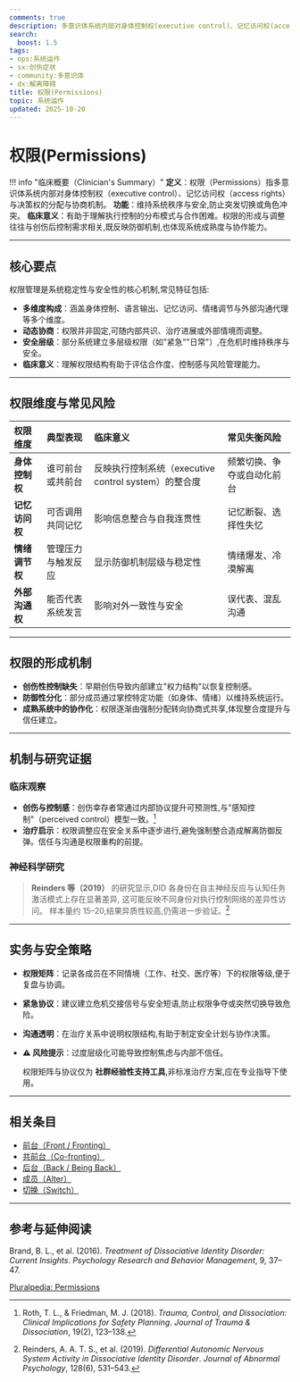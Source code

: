 ```yaml
---
comments: true
description: 多意识体系统内部对身体控制权(executive control)、记忆访问权(access rights)与决策权的分配机制,用于维持系统秩序与安全,防止突发切换或角色冲突。
search:
  boost: 1.5
tags:
- ops:系统运作
- sx:创伤症状
- community:多意识体
- dx:解离障碍
title: 权限(Permissions)
topic: 系统运作
updated: 2025-10-20
---
```


# 权限(Permissions)

!!! info "临床概要（Clinician's Summary）"
    **定义**：权限（Permissions）指多意识体系统内部对身体控制权（executive control）、记忆访问权（access rights）与决策权的分配与协商机制。
    **功能**：维持系统秩序与安全,防止突发切换或角色冲突。
    **临床意义**：有助于理解执行控制的分布模式与合作困难。权限的形成与调整往往与创伤后控制需求相关,既反映防御机制,也体现系统成熟度与协作能力。

---

## 核心要点

权限管理是系统稳定性与安全性的核心机制,常见特征包括:

- **多维度构成**：涵盖身体控制、语言输出、记忆访问、情绪调节与外部沟通代理等多个维度。
- **动态协商**：权限并非固定,可随内部共识、治疗进展或外部情境而调整。
- **安全层级**：部分系统建立多层级权限（如"紧急""日常"）,在危机时维持秩序与安全。
- **临床意义**：理解权限结构有助于评估合作度、控制感与风险管理能力。

---

## 权限维度与常见风险

| 权限维度 | 典型表现 | 临床意义 | 常见失衡风险 |
|:----------|:----------|:----------|:-------------|
| **身体控制权** | 谁可前台或共前台 | 反映执行控制系统（executive control system）的整合度 | 频繁切换、争夺或自动化前台 |
| **记忆访问权** | 可否调用共同记忆 | 影响信息整合与自我连贯性 | 记忆断裂、选择性失忆 |
| **情绪调节权** | 管理压力与触发反应 | 显示防御机制层级与稳定性 | 情绪爆发、冷漠解离 |
| **外部沟通权** | 能否代表系统发言 | 影响对外一致性与安全 | 误代表、混乱沟通 |

---

## 权限的形成机制

- **创伤性控制缺失**：早期创伤导致内部建立"权力结构"以恢复控制感。
- **防御性分化**：部分成员通过掌控特定功能（如身体、情绪）以维持系统运行。
- **成熟系统中的协作化**：权限逐渐由强制分配转向协商式共享,体现整合度提升与信任建立。

---

## 机制与研究证据

### 临床观察

- **创伤与控制感**：创伤幸存者常通过内部协议提升可预测性,与"感知控制"（perceived control）模型一致。[^roth2018]
- **治疗启示**：权限调整应在安全关系中逐步进行,避免强制整合造成解离防御反弹。信任与沟通是权限重构的前提。

### 神经科学研究

> **Reinders 等（2019）** 的研究显示,DID 各身份在自主神经反应与认知任务激活模式上存在显著差异,
> 这可能反映不同身份对执行控制网络的差异性访问。
> 样本量约 15–20,结果异质性较高,仍需进一步验证。[^reinders2019]

---

## 实务与安全策略

- **权限矩阵**：记录各成员在不同情境（工作、社交、医疗等）下的权限等级,便于复盘与协调。
- **紧急协议**：建议建立危机交接信号与安全短语,防止权限争夺或突然切换导致危险。
- **沟通透明**：在治疗关系中说明权限结构,有助于制定安全计划与协作决策。
- **⚠️ 风险提示**：过度层级化可能导致控制焦虑与内部不信任。

  权限矩阵与协议仅为 **社群经验性支持工具**,非标准治疗方案,应在专业指导下使用。

---

## 相关条目

- [前台（Front / Fronting）](Front-Fronting.md)
- [共前台（Co-fronting）](Co-Fronting.md)
- [后台（Back / Being Back）](Back-Being-Back.md)
- [成员（Alter）](Alter.md)
- [切换（Switch）](Switch.md)

---

## 参考与延伸阅读

[^reinders2019]: Reinders, A. A. T. S., et al. (2019). *Differential Autonomic Nervous System Activity in Dissociative Identity Disorder*. *Journal of Abnormal Psychology*, 128(6), 531–543.

[^roth2018]: Roth, T. L., & Friedman, M. J. (2018). *Trauma, Control, and Dissociation: Clinical Implications for Safety Planning*. *Journal of Trauma & Dissociation*, 19(2), 123–138.

Brand, B. L., et al. (2016). *Treatment of Dissociative Identity Disorder: Current Insights*. *Psychology Research and Behavior Management*, 9, 37–47.

[Pluralpedia: Permissions](https://pluralpedia.org/w/Permissions)
